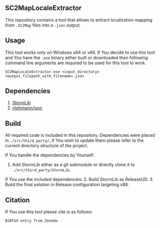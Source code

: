 ## SC2MapLocaleExtractor

This repository contains a tool that allows to extract localization mapping from ```.SC2Map``` files into a ```.json``` output.

## Usage

This tool works only on Windows x64 or x86.
If You decide to use this tool and You have the ```.exe``` binary either built or downloaded then following command line arguments are required to be used for this tool to work.

```
SC2MapLocaleExtractor.exe <input_directory> <output_filepath_with_filename>.json
```

## Dependencies

1. [StormLib](https://github.com/Kaszanas/StormLib)
2. [nlohmann/json](https://github.com/nlohmann/json)

## Build

All required code is included in this repository.
Dependencies were placed in ```./src/third_party/```, if You wish to update them please refer to the current directory structure of the project.

If You handle the dependencies by Yourself:
1. Add StormLib either as a git submodule or directly clone it to ```./src/third_party/StormLib```.

If You use the included dependencies:
2. Build StormLib as ReleaseUD.
3. Build the final solution in Release configuration targeting x86.

## Citation

If You use this tool please cite is as follows:

```
BiBTeX entry from Zenodo
```